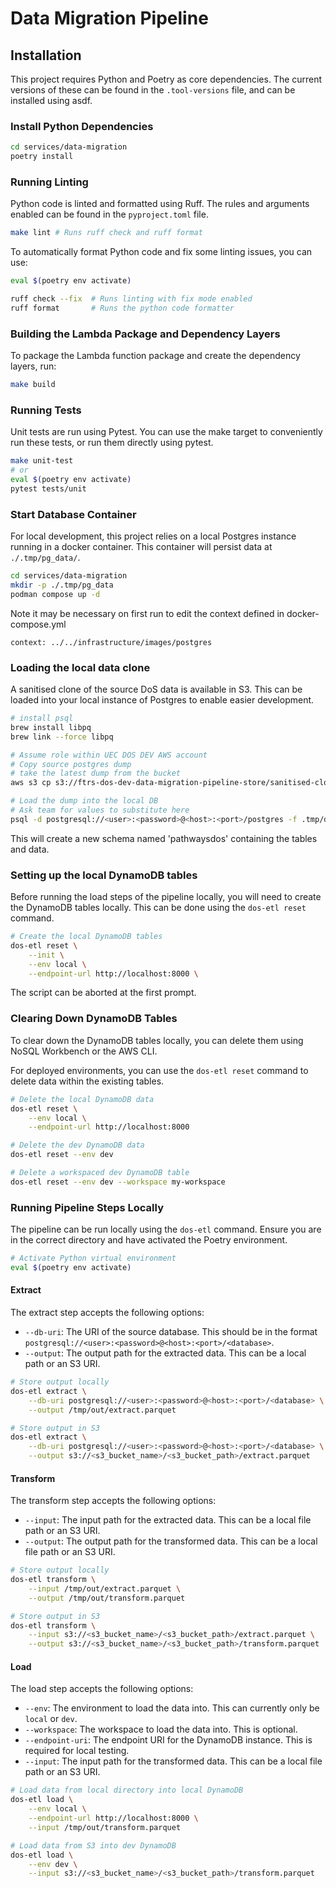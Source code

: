 # Data Migration Pipeline

## Installation

This project requires Python and Poetry as core dependencies.
The current versions of these can be found in the `.tool-versions` file, and can be installed using asdf.

### Install Python Dependencies

```bash
cd services/data-migration
poetry install
```

### Running Linting

Python code is linted and formatted using Ruff. The rules and arguments enabled can be found in the `pyproject.toml` file.

```bash
make lint # Runs ruff check and ruff format
```

To automatically format Python code and fix some linting issues, you can use:

```bash
eval $(poetry env activate)

ruff check --fix  # Runs linting with fix mode enabled
ruff format       # Runs the python code formatter
```

### Building the Lambda Package and Dependency Layers

To package the Lambda function package and create the dependency layers, run:

```bash
make build
```

### Running Tests

Unit tests are run using Pytest. You can use the make target to conveniently run these tests, or run them directly using pytest.

```bash
make unit-test
# or
eval $(poetry env activate)
pytest tests/unit
```

### Start Database Container

For local development, this project relies on a local Postgres instance running in a docker container.
This container will persist data at `./.tmp/pg_data/`.

```bash
cd services/data-migration
mkdir -p ./.tmp/pg_data
podman compose up -d
```

Note it may be necessary on first run to edit the context defined in docker-compose.yml

```context: ../../infrastructure/images/postgres```

### Loading the local data clone

A sanitised clone of the source DoS data is available in S3.
This can be loaded into your local instance of Postgres to enable easier development.

```bash
# install psql
brew install libpq
brew link --force libpq
```

```bash
# Assume role within UEC DOS DEV AWS account
# Copy source postgres dump
# take the latest dump from the bucket
aws s3 cp s3://ftrs-dos-dev-data-migration-pipeline-store/sanitised-clone/05-03-25/dos-pgdump.sql .tmp/dos-01-02-24.sql

# Load the dump into the local DB
# Ask team for values to substitute here
psql -d postgresql://<user>:<password>@<host>:<port>/postgres -f .tmp/dos-01-02-24.sql
```

This will create a new schema named 'pathwaysdos' containing the tables and data.

### Setting up the local DynamoDB tables

Before running the load steps of the pipeline locally, you will need to create the DynamoDB tables locally.
This can be done using the `dos-etl reset` command.

```bash
# Create the local DynamoDB tables
dos-etl reset \
    --init \
    --env local \
    --endpoint-url http://localhost:8000 \
```

The script can be aborted at the first prompt.

### Clearing Down DynamoDB Tables

To clear down the DynamoDB tables locally, you can delete them using NoSQL Workbench or the AWS CLI.

For deployed environments, you can use the `dos-etl reset` command to delete data within the existing tables.

```bash
# Delete the local DynamoDB data
dos-etl reset \
    --env local \
    --endpoint-url http://localhost:8000

# Delete the dev DynamoDB data
dos-etl reset --env dev

# Delete a workspaced dev DynamoDB table
dos-etl reset --env dev --workspace my-workspace
```

### Running Pipeline Steps Locally

The pipeline can be run locally using the `dos-etl` command. Ensure you are in the correct directory and have activated the Poetry environment.

```bash
# Activate Python virtual environment
eval $(poetry env activate)
```

#### Extract

The extract step accepts the following options:

- `--db-uri`: The URI of the source database. This should be in the format `postgresql://<user>:<password>@<host>:<port>/<database>`.
- `--output`: The output path for the extracted data. This can be a local path or an S3 URI.

```bash
# Store output locally
dos-etl extract \
    --db-uri postgresql://<user>:<password>@<host>:<port>/<database> \
    --output /tmp/out/extract.parquet

# Store output in S3
dos-etl extract \
    --db-uri postgresql://<user>:<password>@<host>:<port>/<database> \
    --output s3://<s3_bucket_name>/<s3_bucket_path>/extract.parquet
```

#### Transform

The transform step accepts the following options:

- `--input`: The input path for the extracted data. This can be a local file path or an S3 URI.
- `--output`: The output path for the transformed data. This can be a local file path or an S3 URI.

```bash
# Store output locally
dos-etl transform \
    --input /tmp/out/extract.parquet \
    --output /tmp/out/transform.parquet

# Store output in S3
dos-etl transform \
    --input s3://<s3_bucket_name>/<s3_bucket_path>/extract.parquet \
    --output s3://<s3_bucket_name>/<s3_bucket_path>/transform.parquet
```

#### Load

The load step accepts the following options:

- `--env`: The environment to load the data into. This can currently only be `local` or `dev`.
- `--workspace`: The workspace to load the data into. This is optional.
- `--endpoint-uri`: The endpoint URI for the DynamoDB instance. This is required for local testing.
- `--input`: The input path for the transformed data. This can be a local file path or an S3 URI.

```bash
# Load data from local directory into local DynamoDB
dos-etl load \
    --env local \
    --endpoint-url http://localhost:8000 \
    --input /tmp/out/transform.parquet

# Load data from S3 into dev DynamoDB
dos-etl load \
    --env dev \
    --input s3://<s3_bucket_name>/<s3_bucket_path>/transform.parquet
```
